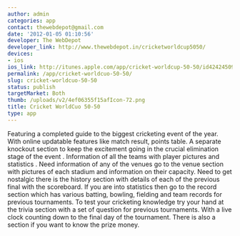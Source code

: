 ```yaml
---
author: admin
categories: app
contact: thewebdepot@gmail.com
date: '2012-01-05 01:10:56'
developer: The WebDepot
developer_link: http://www.thewebdepot.in/cricketworldcup5050/
devices: 
- ios
ios_link: http://itunes.apple.com/app/cricket-worldcup-50-50/id424245098
permalink: /app/cricket-worldcuo-50-50/
slug: cricket-worldcuo-50-50
status: publish
targetMarket: Both
thumb: /uploads/v2/4ef06355f15afIcon-72.png
title: Cricket WorldCuo 50-50
type: app
---
```


Featuring a completed guide to the biggest cricketing event of the year. With online updatable features like match result, points table. A separate knockout section to keep the excitement going in the crucial elimination stage of the event . Information of all the teams with player pictures and statistics . Need information of any of the venues go to the venue section with pictures of each stadium and information on their capacity. Need to get nostalgic there is the history section with details of each of the previous final with the scoreboard. If you are into statistics then go to the record section which has various batting, bowling, fielding and team records for previous tournaments. To test your cricketing knowledge try your hand at the trivia section with a set of question for previous tournaments. With a live clock counting down to the final day of the tournament. There is also a section if you want to know the prize money.